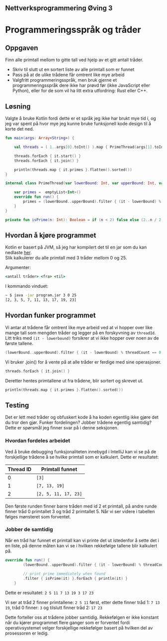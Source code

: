 ## Nettverksprogrammering Øving 3
# Programmeringsspråk og tråder
 
 


## Oppgaven

Finn alle primtall mellom to gitte tall ved hjelp av et gitt antall
tråder.
- Skriv til slutt ut en sortert liste av alle primtall som er funnet
- Pass på at de ulike trådene får omtrent like mye arbeid
- Valgfritt programmeringsspråk, men bruk gjerne et
programmeringsspråk dere ikke har prøvd før (ikke JavaScript eller
Python), eller for de som vil ha litt extra utfordring: Rust eller C++.

## Løsning
Valgte å bruke Kotlin fordi dette er et språk jeg ikke har brukt mye tid i, og jeg var spent på hvor mye jeg kunne bruke funksjonell kode design til å korte det ned.

```Kotlin
fun main(args: Array<String>) {

    val threads = ( 1..args[0].toInt() ).map { PrimeThread(args[1].toInt(), args[2].toInt(), it - 1, args[0].toInt()) }

    threads.forEach { it.start() }
    threads.forEach { it.join() }

    println(threads.map { it.primes }.flatten().sorted())
}

internal class PrimeThread(var lowerBound: Int, var upperBound: Int, var threadId: Int, var threadCount: Int) : Thread() {

    var primes =  emptyList<Int>()
    override fun run() {
        primes = (lowerBound..upperBound).filter { (it - lowerBound) % threadCount == 0 }.map { it + threadId }.filter { isPrime(it) }
    }
}

private fun isPrime(n: Int): Boolean = if (n < 2) false else (2..n / 2).none { n % it == 0 }
```
## Hvordan å kjøre programmet
Kotlin er basert på JVM, så jeg har kompilert det til en jar som du kan nedlaste [her]().  
Slik kalkulerer du alle primtall med 3 tråder mellom 0 og 25.

Argumenter:
```cmd
<antall tråder> <fra> <til>
```
I kommando vinduet:
```cmd
~ $ java -jar program.jar 3 0 25
[2, 3, 5, 7, 11, 13, 17, 19, 23]
```


## Hvordan funker programmet
Vi antar at trådene får omtrent like mye arbeid ved at vi hopper over like mange tall som mengden tråder og legger på en forskyvning av `threadId`. Litt triks med `(it - lowerbound)` forsikrer at vi ikke hopper over noen av de første tallene. 
```Kotlin
(lowerBound..upperBound).filter { (it - lowerBound) % threadCount == 0 }.map { it + threadId }
```

Vi bruker .join() for å vente på at alle tråder er ferdige med sine operasjoner.
```Kotlin
threads.forEach { it.join() }
```

Deretter hentes primtallene ut fra trådene, blir sortert og skrevet ut.
```Kotlin
println(threads.map { it.primes }.flatten().sorted())
```


## Testing

Det er lett med tråder og obfuskert kode å ha koden egentlig ikke gjøre det du tror den gjør. Funker fordelingen? Jobber trådene egentlig samtidig? Dette er spørsmål jeg finner svar på i denne seksjonen.

### Hvordan fordeles arbeidet
Ved å bruke debugging funksjonaliteten innebygd i IntelliJ kan vi se på de forskjellige trådene å se hvilke primtall som er kalkulert. Dette er resultatet:

| Thread ID | Primtall funnet      |
|-----------|----------------------|
| 0         | `[3]`                |
| 1         | `[7, 13, 19]`        |
| 2         | `[2, 5, 11, 17, 23]` |

Den første runden finner barre tråden med id 2 et primtall, på andre runde finner tråd 0 primtallet 3 og tråd 2 primtallet 5. Når vi ser videre i tabellen følges mønsteret som forventet.

### Jobber de samtidig
Når en tråd har funnet et primtall kan vi printe det ut istedenfor å sette det i en liste, på denne måten kan vi se i hvilken rekkefølge tallene blir kalkulert på.

```Kotlin
override fun run() {
        (lowerBound..upperBound).filter { (it - lowerBound) % threadCount == 0 }.map { it + threadId }
        
        // print prime immediately when found
        .filter { isPrime(it) }.forEach { println(it) }
    }
```

Dette er resultatet: `2 5 11 7 13 19 3 17 23`

Vi ser at tråd 2 finner primtallene: `2 5 11` først, etter dette finner tråd 1: `7 13 19`, tråd 0 finner: `3` og tilslutt finner tråd 2: `17 23`

Dette forteller oss at trådene jobber samtidig. Rekkefølgen er ikke konstant når du kjører programmet flere ganger som er forventet fordi operativsystemet velger forskjellige rekkefølger basert på hvilken del av prosessoren er ledig.